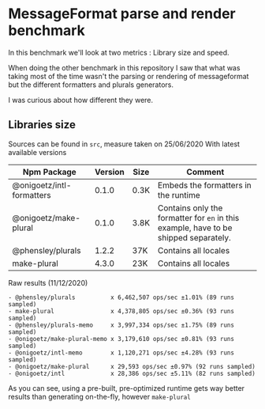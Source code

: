 # MessageFormat parse and render benchmark

In this benchmark we'll look at two metrics : Library size and speed.

When doing the other benchmark in this repository I saw that what was taking most of the time wasn't the 
parsing or rendering of messageformat but the different formatters and plurals generators.

I was curious about how different they were.

## Libraries size

Sources can be found in `src`, measure taken on 25/06/2020 With latest available versions

| Npm Package                | Version | Size | Comment                                                                              |
| -------------------------- | ------- | ---- | ------------------------------------------------------------------------------------ |
| @onigoetz/intl-formatters  | 0.1.0   | 0.3K | Embeds the formatters in the runtime                                                 |
| @onigoetz/make-plural      | 0.1.0   | 3.8K | Contains only the formatter for `en` in this example, have to be shipped separately. |
| @phensley/plurals          | 1.2.2   | 37K  | Contains all locales                                                                 |
| make-plural                | 4.3.0   | 23K  | Contains all locales                                                                 |

Raw results (11/12/2020)

```
- @phensley/plurals          x 6,462,507 ops/sec ±1.01% (89 runs sampled)
- make-plural                x 4,378,805 ops/sec ±0.36% (93 runs sampled)
- @phensley/plurals-memo     x 3,997,334 ops/sec ±1.75% (89 runs sampled)
- @onigoetz/make-plural-memo x 3,179,610 ops/sec ±0.81% (93 runs sampled)
- @onigoetz/intl-memo        x 1,120,271 ops/sec ±4.28% (93 runs sampled)
- @onigoetz/make-plural      x 29,593 ops/sec ±0.97% (92 runs sampled)
- @onigoetz/intl             x 28,386 ops/sec ±5.11% (82 runs sampled)
```

As you can see, using a pre-built, pre-optimized runtime gets way better results than generating on-the-fly, however `make-plural`

